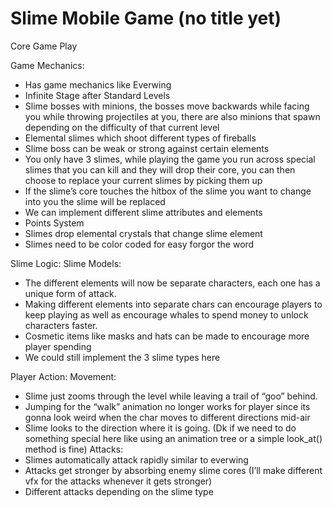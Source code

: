# Slime Mobile Game (no title yet)

Core Game Play
 
Game Mechanics: 
- Has game mechanics like Everwing
- Infinite Stage after Standard Levels
- Slime bosses with minions,  the bosses move backwards while facing you while throwing projectiles at you, there are also minions that spawn depending on the difficulty of that current level
- Elemental slimes which shoot different types of fireballs
- Slime boss can be weak or strong against certain elements
- You only have 3 slimes, while playing the game you run across special slimes that you can kill and they will drop their core, you can then choose to replace your current slimes by picking them up
- If the slime’s core touches the hitbox of the slime you want to change into you the slime will be replaced
- We can implement different slime attributes and elements
- Points System
- Slimes drop elemental crystals that change slime element
- Slimes need to be color coded for easy forgor the word

Slime Logic:
Slime Models:
- The different elements will now be separate characters, each one has a unique form of attack.
- Making different elements into separate chars can encourage players to keep playing as well as encourage whales to spend money to unlock characters faster.
- Cosmetic items like masks and hats can be made to encourage more player spending
- We could still implement the 3 slime types here

Player Action:
Movement:
- Slime just zooms through the level while leaving a trail of “goo” behind.
- Jumping for the “walk” animation no longer works for player since its gonna look weird when the char moves to different directions mid-air
- Slime looks to the direction where it is going. (Dk if we need to do something special here like using an animation tree or a simple look_at() method is fine)
Attacks:
- Slimes automatically attack rapidly similar to everwing
- Attacks get stronger by absorbing enemy slime cores (I’ll make different vfx for the attacks whenever it gets stronger)
- Different attacks depending on the slime type
